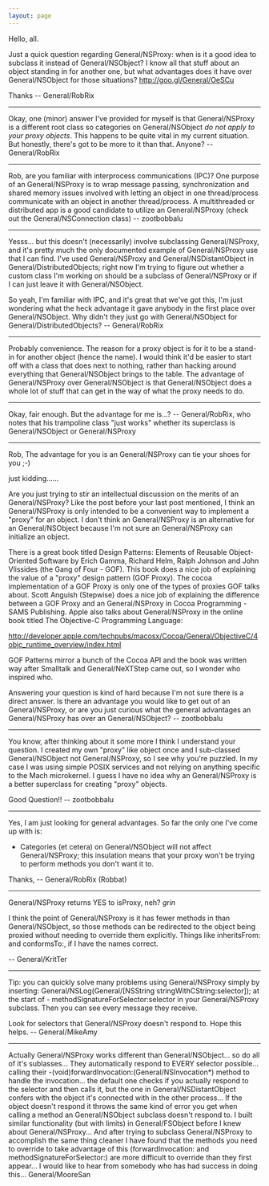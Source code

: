 ```yaml
---
layout: page
---
```


Hello, all.

Just a quick question regarding General/NSProxy: when is it a good idea to subclass it instead of General/NSObject? I know all that stuff about an object standing in for another one, but what advantages does it have over General/NSObject for those situations? http://goo.gl/General/OeSCu

Thanks -- General/RobRix

----

Okay, one (minor) answer I've provided for myself is that General/NSProxy is a different root class so categories on General/NSObject *do not apply to your proxy objects*. This happens to be quite vital in my current situation. But honestly, there's got to be more to it than that. Anyone? -- General/RobRix

----

Rob, are you familiar with interprocess communications (IPC)? One purpose of an General/NSProxy is to wrap message passing, synchronization and shared memory issues involved with letting an object in one thread/process communicate with an object in another thread/process. A multithreaded or distributed app is a good candidate to utilize an General/NSProxy (check out the General/NSConnection class) -- zootbobbalu

----

Yesss... but this doesn't (necessarily) involve subclassing General/NSProxy, and it's pretty much the only documented example of General/NSProxy use that I can find. I've used General/NSProxy and General/NSDistantObject in General/DistributedObjects; right now I'm trying to figure out whether a custom class I'm working on should be a subclass of General/NSProxy or if I can just leave it with General/NSObject.

So yeah, I'm familiar with IPC, and it's great that we've got this, I'm just wondering what the heck advantage it gave anybody in the first place over General/NSObject. Why didn't they just go with General/NSObject for General/DistributedObjects? -- General/RobRix

----

Probably convenience.  The reason for a proxy object is for it to be a stand-in for another object (hence the name).  I would think it'd be easier to start off with a class that does next to nothing, rather than hacking around everything that General/NSObject brings to the table.  The advantage of General/NSProxy over General/NSObject is that General/NSObject does a whole lot of stuff that can get in the way of what the proxy needs to do.

----

Okay, fair enough. But the advantage for me is...? -- General/RobRix, who notes that his trampoline class "just works" whether its superclass is General/NSObject or General/NSProxy

----

Rob, The advantage for you is an General/NSProxy can tie your shoes for you ;-) 

just kidding......

Are you just trying to stir an intellectual discussion on the merits of an General/NSProxy? Like the post before your last post mentioned, I think an General/NSProxy is only intended to be a convenient way to implement a "proxy" for an object. I don't think an General/NSProxy is an alternative for an General/NSObject because I'm not sure an General/NSProxy can initialize an object. 

There is a great book titled Design Patterns: Elements of Reusable Object-Oriented Software by Erich Gamma, Richard Helm, Ralph Johnson and John Vlissides (the Gang of Four - GOF). This book does a nice job of explaining the value of a "proxy" design pattern (GOF Proxy). The cocoa implementation of a GOF Proxy is only one of the types of proxies GOF talks about. Scott Anguish (Stepwise) does a nice job of explaining the difference between a GOF Proxy and an General/NSProxy in Cocoa Programming - SAMS Publishing. Apple also talks about General/NSProxy in the online book titled The Objective-C Programming Language: 

http://developer.apple.com/techpubs/macosx/Cocoa/General/ObjectiveC/4objc_runtime_overview/index.html

GOF Patterns mirror a bunch of the Cocoa API and the book was written way after Smalltalk and General/NeXTStep came out, so I wonder who inspired who.

Answering your question is kind of hard because I'm not sure there is a direct answer. Is there an advantage you would like to get out of an General/NSProxy, or are you just curious what the general advantages an General/NSProxy has over an General/NSObject? -- zootbobbalu

----

You know, after thinking about it some more I think I understand your question. I created my own "proxy" like object once and I sub-classed General/NSObject not General/NSProxy, so I see why you're puzzled. In my case I was using simple POSIX services and not relying on anything specific to the Mach microkernel. I guess I have no idea why an General/NSProxy is a better superclass for creating "proxy" objects.

Good Question!! -- zootbobbalu

----

Yes, I am just looking for general advantages. So far the only one I've come up with is:


* Categories (et cetera) on General/NSObject will not affect General/NSProxy; this insulation means that your proxy won't be trying to perform methods you don't want it to.


Thanks, -- General/RobRix (Robbat)

----

General/NSProxy returns YES to isProxy, neh? *grin*

I think the point of General/NSProxy is it has fewer methods in than General/NSObject, so those methods can be redirected to the object being proxied without needing to override them explicitly. Things like inheritsFrom: and conformsTo:, if I have the names correct.

-- General/KritTer

----

Tip: you can quickly solve many problems using General/NSProxy simply by inserting:
    General/NSLog(General/[NSString stringWithCString:selector]); at the start of - methodSignatureForSelector:selector in your General/NSProxy subclass. Then you can see every message they receive.

Look for selectors that General/NSProxy doesn't respond to. Hope this helps. -- General/MikeAmy

----

Actually General/NSProxy works different than General/NSObject... so do all of it's sublasses... They automatically respond to EVERY selector possible... calling their -(void)forwardInvocation:(General/NSInvocation*) method to handle the invocation... the default one checks if you actually respond to the selector and then calls it, but the one in General/NSDistantObject confers with the object it's connected with in the other process... If the object doesn't respond it throws the same kind of error you get when calling a method an General/NSObject subclass doesn't respond to.  I built similar functionality (but with limits) in General/FSObject before I knew about General/NSProxy... And after trying to subclass General/NSProxy to accomplish the same thing cleaner I have found that the methods you need to override to take advantage of this (forwardInvocation: and methodSignatureForSelector:) are more difficult to override than they first appear... I would like to hear from somebody who has had success in doing this... General/MooreSan